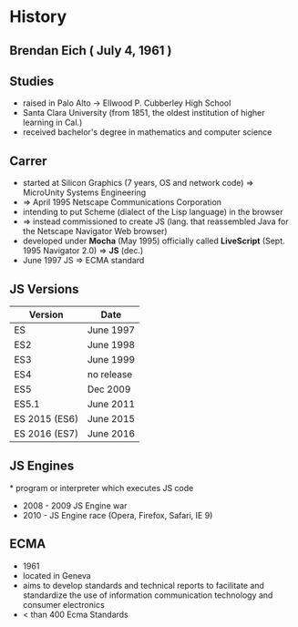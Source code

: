 # History 

## Brendan Eich ( July 4, 1961 )
 
## Studies
* raised in Palo Alto -> Ellwood P. Cubberley High School
* Santa Clara University (from 1851, the oldest institution of higher learning in Cal.)
* received bachelor's degree in mathematics and computer science
 
## Carrer
 * started at Silicon Graphics (7 years, OS and network code) => MicroUnity Systems Engineering 
 * => April 1995 Netscape Communications Corporation  
 * intending to put Scheme (dialect of the Lisp language) in the browser
 * => instead commissioned to create JS (lang. that reassembled Java for the  Netscape Navigator Web browser)
 * developed under **Mocha** (May 1995) officially called **LiveScript** (Sept. 1995 Navigator 2.0) => **JS** (dec.)
 * June 1997 JS => ECMA standard
 
 ## JS Versions
 
 
| Version | Date |
| ------------- | ------------- |
| ES  | June 1997 |
| ES2  | June 1998  |
| ES3  | June 1999  |
| ES4  | no release  |
| ES5  | Dec 2009  |
| ES5.1  | June 2011  |
| ES 2015 (ES6) | June 2015  |
| ES 2016 (ES7) | June 2016  |
 
## JS Engines
* program or interpreter which executes JS code
* 2008 - 2009 JS Engine war
* 2010 - JS Engine race (Opera, Firefox, Safari, IE 9)
 
 
 
## ECMA
 * 1961
 * located in Geneva
 * aims to develop standards and technical reports to facilitate and standardize the use of information communication technology and consumer electronics
 * < than 400 Ecma Standards
 
 
